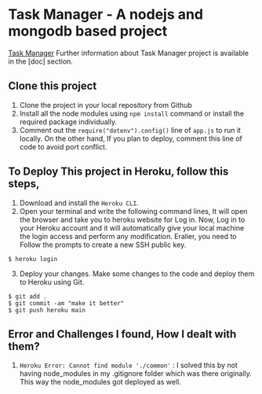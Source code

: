 # Task Manager - A nodejs and mongodb based project

[Task Manager](https://nodejs-task-manager-dpauld.herokuapp.com/)
Further information about Task Manager project is available in the [doc] section.

## Clone this project

1. Clone the project in your local repository from Github
2. Install all the node modules using `npm install` command or install the required package individually.
3. Comment out the `require("dotenv").config()` line of `app.js` to run it locally. On the other hand, If you plan to deploy, comment this line of code to avoid port conflict.
<!--
4. [Optional] If `node_modules` is added in `.gitignore` file, then dont have it in `.gitigone` file. This way the node_modules will get deployed in the server. You may face error if you dont deploy the `node_modules` folder in the server.
   -->

## To Deploy This project in Heroku, follow this steps,

1. Download and install the `Heroku CLI`.
2. Open your terminal and write the following command lines, It will open the browser and take you to heroku website for Log in. Now, Log in to your Heroku account and it will automatically give your local machine the login access and perform any modification. Eralier, you need to Follow the prompts to create a new SSH public key.

```
$ heroku login
```

3. Deploy your changes. Make some changes to the code and deploy them to Heroku using Git.

```
$ git add .
$ git commit -am "make it better"
$ git push heroku main
```

## Error and Challenges I found, How I dealt with them?

1. `Heroku Error: Cannot find module './common'` : I solved this by not having node_modules in my .gitignore folder which was there originally. This way the node_modules got deployed as well.
